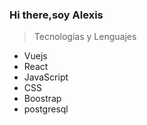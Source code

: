 ### Hi there,soy Alexis

> Tecnologías y Lenguajes

- Vuejs 
- React
- JavaScript
- CSS
- Boostrap
- postgresql
